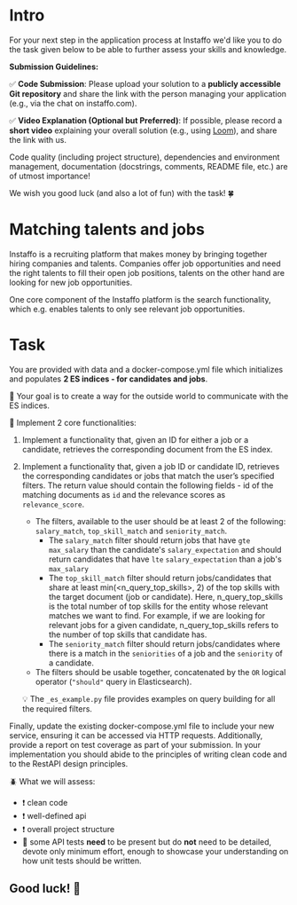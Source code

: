 # Intro

For your next step in the application process at Instaffo we'd like you to do the task given below to be able to further assess your skills and knowledge. 

**Submission Guidelines:**

✅ **Code Submission**: Please upload your solution to a **publicly accessible Git repository** and share the link with the person managing your application (e.g., via the chat on instaffo.com).

✅ **Video Explanation (Optional but Preferred)**: If possible, please record a **short video** explaining your overall solution (e.g., using [Loom](https://www.loom.com/screen-recorder)), and share the link with us.

Code quality (including project structure), dependencies and environment management, documentation (docstrings, comments, README file, etc.) are of utmost importance!

We wish you good luck (and also a lot of fun) with the task! 🍀

# Matching talents and jobs

Instaffo is a recruiting platform that makes money by bringing together hiring companies and talents. Companies offer job opportunities and need the right talents to fill their open job positions, talents on the other hand are looking for new job opportunities.

One core component of the Instaffo platform is the search functionality, which e.g. enables talents to only see relevant job opportunities.

# Task

You are provided with data and a docker-compose.yml file which initializes and populates __2 ES indices - for candidates and jobs__. 

🎯 Your goal is to create a way for the outside world to communicate with the ES indices.

📌 Implement 2 core functionalities:

1. Implement a functionality that, given an ID for either a job or a candidate, retrieves the corresponding document from the ES index.
2. Implement a functionality that, given a job ID or candidate ID, retrieves the corresponding candidates or jobs that match the user’s specified filters. The return value should contain the following fields - id of the matching documents as `id` and the relevance scores as `relevance_score`.
    - The filters, available to the user should be at least 2 of the following: `salary_match`, `top_skill_match` and `seniority_match`.
        - The `salary_match` filter should return jobs that have `gte` `max_salary` than the candidate's `salary_expectation` and should return candidates that have `lte` `salary_expectation` than a job's `max_salary`
        - The `top_skill_match` filter should return jobs/candidates that share at least min(<n_query_top_skills>, 2) of the top skills with the target document (job or candidate). Here, n_query_top_skills is the total number of top skills for the entity whose relevant matches we want to find. For example, if we are looking for relevant jobs for a given candidate, n_query_top_skills refers to the number of top skills that candidate has.
        - The `seniority_match` filter should return jobs/candidates where there is a match in the `seniorities` of a job and the `seniority` of a candidate.
    - The filters should be usable together, concatenated by the `OR` logical operator (`"should"` query in Elasticsearch).

    💡 The `_es_example.py` file provides examples on query building for all the required filters.  

Finally, update the existing docker-compose.yml file to include your new service, ensuring it can be accessed via HTTP requests. Additionally, provide a report on test coverage as part of your submission.
In your implementation you should abide to the principles of writing clean code and to the RestAPI design principles.

🪲 What we will assess:

- ❗ clean code
- ❗ well-defined api
- ❗ overall project structure
- 👶 some API tests **need** to be present but do **not** need to be detailed, devote only minimum effort, enough to showcase your understanding on how unit tests should be written.

## Good luck! 🚀
